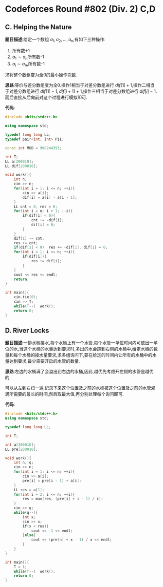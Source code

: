 # Codeforces Round #802 (Div. 2) C,D

## C. Helping the Nature

**题目描述**:给定一个数组 $a_1, a_2, \dots, a_n$,有如下三种操作:

1. 所有数+1
2. $a_1 \sim a_i$,所有数-1
3. $a_i \sim a_n$,所有数-1

求将整个数组变为全0的最小操作次数.

**思路**:等价与差分数组变为全0.操作1相当于对差分数组进行 $dif[1] + 1$,操作二相当于对差分数组进行 $dif[1]-1, dif[i + 1]+1$,操作三相当于对差分数组进行 $dif[i]-1$.而后直接从后向前对这个过程进行模拟即可.

**代码**:

```cpp
#include <bits/stdc++.h>

using namespace std;

typedef long long LL;
typedef pair<int, int> PII;

const int MOD = 998244353;

int T;
LL a[200010];
LL dif[200010];

void work(){
	int n;
    cin >> n;
    for(int i = 1; i <= n; ++i){
        cin >> a[i];
        dif[i] = a[i] - a[i - 1];
    }
    LL cnt = 0, res = 0;
    for(int i = n; i > 1; --i){
        if(dif[i] < 0){
            cnt += -dif[i];
            dif[i] = 0; 
        }
    }
    dif[1] -= cnt;
    res += cnt;
    if(dif[1] < 0)  res += -dif[1], dif[1] = 0;
    for(int i = 1; i <= n; ++i){
        if(dif[i]){
            res += dif[i];
        }
    }
    cout << res << endl;
	return;
}

int main(){
	cin.tie(0);
	cin >> T;
	while(T--)	work();
	return 0;
}
```

## D. River Locks

**题目描述**:一排水桶接水,每个水桶上有一个水管,每个水管一单位时间内可放出一单位的水,当这个水桶的水量达到要求时,多出的水会跑到右侧的水桶中,给定水桶的数量和每个水桶的接水量要求,求多组询问下,要在给定的时间内让所有的水桶中的水量达到要求,最少需要开启的水管的数量.

**思路**:左边的水桶满了会溢出到右边的水桶,因此,越优先考虑开左侧的水管是越优的.

可以从左到右扫一遍,记录下来这个位置及之前的水桶被这个位置及之前的水管灌满所需要的最长的时间,然后取最大值,再分别处理每个询问即可.

**代码**:

```cpp
#include <bits/stdc++.h>
using namespace std;

typedef long long LL;

int T;

int a[200010];
LL pre[200010];

void work(){
    int n, q;
    cin >> n;
    for(int i = 1; i <= n; ++i){
        cin >> a[i];
        pre[i] = pre[i - 1] + a[i];
    }
    LL res = a[1];
    for(int i = 2; i <= n; ++i){
        res = max(res, (pre[i] + i - 1) / i);
    }
    cin >> q;
    while(q--){
        int x;
        cin >> x;
        if(x < res){
            cout << -1 << endl;
        }else{
            cout << (pre[n] + x - 1) / x << endl;
        }
    }
}

int main(){
    T = 1;
    while(T--)  work();
    return 0;
}
```